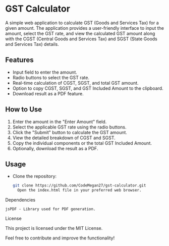 # GST Calculator

A simple web application to calculate GST (Goods and Services Tax) for a given amount. The application provides a user-friendly interface to input the amount, select the GST rate, and view the calculated GST amount along with the CGST (Central Goods and Services Tax) and SGST (State Goods and Services Tax) details.

## Features

- Input field to enter the amount.
- Radio buttons to select the GST rate.
- Real-time calculation of CGST, SGST, and total GST amount.
- Option to copy CGST, SGST, and GST Included Amount to the clipboard.
- Download result as a PDF feature.

## How to Use

1. Enter the amount in the "Enter Amount" field.
2. Select the applicable GST rate using the radio buttons.
3. Click the "Submit" button to calculate the GST amount.
4. View the detailed breakdown of CGST and SGST.
5. Copy the individual components or the total GST Included Amount.
6. Optionally, download the result as a PDF.

## Usage

- Clone the repository:

  ```bash
  git clone https://github.com/CodeMegan27/gst-calculator.git
    Open the index.html file in your preferred web browser.

Dependencies

    jsPDF - Library used for PDF generation.

License

This project is licensed under the MIT License.

Feel free to contribute and improve the functionality!  

